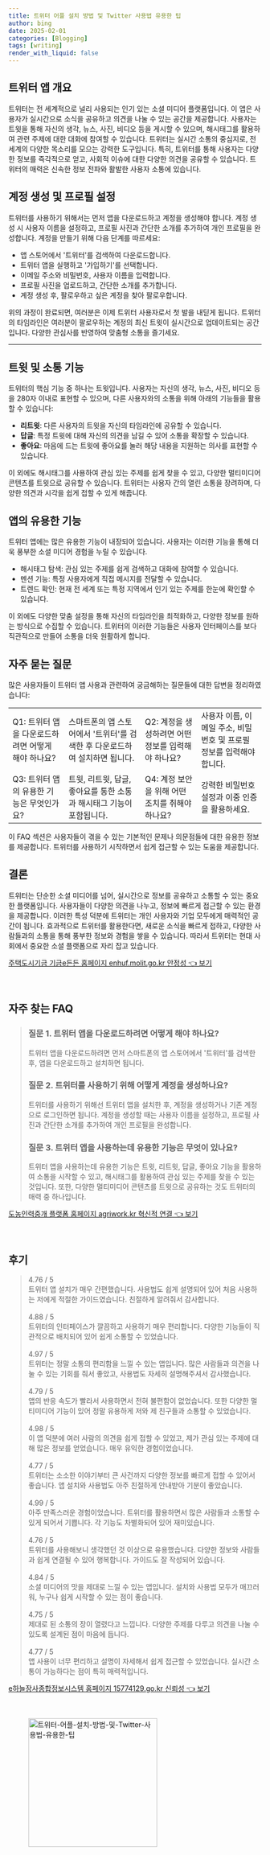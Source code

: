 ```yaml
---
title: 트위터 어플 설치 방법 및 Twitter 사용법 유용한 팁
author: bing
date: 2025-02-01
categories: [Blogging]
tags: [writing]
render_with_liquid: false
---
```



<h2 id='트위터 앱 개요'>트위터 앱 개요</h2>

<p>트위터는 전 세계적으로 널리 사용되는 인기 있는 소셜 미디어 플랫폼입니다. 이 앱은 사용자가 실시간으로 소식을 공유하고 의견을 나눌 수 있는 공간을 제공합니다. 사용자는 트윗을 통해 자신의 생각, 뉴스, 사진, 비디오 등을 게시할 수 있으며, 해시태그를 활용하여 관련 주제에 대한 대화에 참여할 수 있습니다. 트위터는 실시간 소통의 중심지로, 전 세계의 다양한 목소리를 모으는 강력한 도구입니다. 특히, 트위터를 통해 사용자는 다양한 정보를 즉각적으로 얻고, 사회적 이슈에 대한 다양한 의견을 공유할 수 있습니다. 트위터의 매력은 신속한 정보 전파와 활발한 사용자 소통에 있습니다.</p>

<h2 id='계정 생성 및 프로필 설정'>계정 생성 및 프로필 설정</h2>

<p>트위터를 사용하기 위해서는 먼저 앱을 다운로드하고 계정을 생성해야 합니다. 계정 생성 시 사용자 이름을 설정하고, 프로필 사진과 간단한 소개를 추가하여 개인 프로필을 완성합니다. 계정을 만들기 위해 다음 단계를 따르세요:</p>

<ul>
    <li>앱 스토어에서 '트위터'를 검색하여 다운로드합니다.</li>
    <li>트위터 앱을 실행하고 '가입하기'를 선택합니다.</li>
    <li>이메일 주소와 비밀번호, 사용자 이름을 입력합니다.</li>
    <li>프로필 사진을 업로드하고, 간단한 소개를 추가합니다.</li>
    <li>계정 생성 후, 팔로우하고 싶은 계정을 찾아 팔로우합니다.</li>
</ul>

<p>위의 과정이 완료되면, 여러분은 이제 트위터 사용자로서 첫 발을 내딛게 됩니다. 트위터의 타임라인은 여러분이 팔로우하는 계정의 최신 트윗이 실시간으로 업데이트되는 공간입니다. 다양한 관심사를 반영하여 맞춤형 소통을 즐기세요.</p>

<hr />

<h2 id='트윗 및 소통 기능'>트윗 및 소통 기능</h2>

<p>트위터의 핵심 기능 중 하나는 트윗입니다. 사용자는 자신의 생각, 뉴스, 사진, 비디오 등을 280자 이내로 표현할 수 있으며, 다른 사용자와의 소통을 위해 아래의 기능들을 활용할 수 있습니다:</p>

<ul>
    <li><b>리트윗</b>: 다른 사용자의 트윗을 자신의 타임라인에 공유할 수 있습니다.</li>
    <li><b>답글</b>: 특정 트윗에 대해 자신의 의견을 남길 수 있어 소통을 확장할 수 있습니다.</li>
    <li><b>좋아요</b>: 마음에 드는 트윗에 좋아요를 눌러 해당 내용을 지원하는 의사를 표현할 수 있습니다.</li>
</ul>

<p>이 외에도 해시태그를 사용하여 관심 있는 주제를 쉽게 찾을 수 있고, 다양한 멀티미디어 콘텐츠를 트윗으로 공유할 수 있습니다. 트위터는 사용자 간의 열린 소통을 장려하며, 다양한 의견과 시각을 쉽게 접할 수 있게 해줍니다.</p>

<h2 id='앱의 유용한 기능'>앱의 유용한 기능</h2>

<p>트위터 앱에는 많은 유용한 기능이 내장되어 있습니다. 사용자는 이러한 기능을 통해 더욱 풍부한 소셜 미디어 경험을 누릴 수 있습니다.</p>

<ul>
    <li>해시태그 탐색: 관심 있는 주제를 쉽게 검색하고 대화에 참여할 수 있습니다.</li>
    <li>멘션 기능: 특정 사용자에게 직접 메시지를 전달할 수 있습니다.</li>
    <li>트렌드 확인: 현재 전 세계 또는 특정 지역에서 인기 있는 주제를 한눈에 확인할 수 있습니다.</li>
</ul>

<p>이 외에도 다양한 맞춤 설정을 통해 자신의 타임라인을 최적화하고, 다양한 정보를 원하는 방식으로 수집할 수 있습니다. 트위터의 이러한 기능들은 사용자 인터페이스를 보다 직관적으로 만들어 소통을 더욱 원활하게 합니다.</p>

<h2 id='자주 묻는 질문'>자주 묻는 질문</h2>

<p>많은 사용자들이 트위터 앱 사용과 관련하여 궁금해하는 질문들에 대한 답변을 정리하였습니다:</p>

<table>
    <tr>
        <td>Q1: 트위터 앱을 다운로드하려면 어떻게 해야 하나요?</td>
        <td>스마트폰의 앱 스토어에서 '트위터'를 검색한 후 다운로드하여 설치하면 됩니다.</td>
        <td>Q2: 계정을 생성하려면 어떤 정보를 입력해야 하나요?</td>
        <td>사용자 이름, 이메일 주소, 비밀번호 및 프로필 정보를 입력해야 합니다.</td>
    </tr>
    <tr>
        <td>Q3: 트위터 앱의 유용한 기능은 무엇인가요?</td>
        <td>트윗, 리트윗, 답글, 좋아요를 통한 소통과 해시태그 기능이 포함됩니다.</td>
        <td>Q4: 계정 보안을 위해 어떤 조치를 취해야 하나요?</td>
        <td>강력한 비밀번호 설정과 이중 인증을 활용하세요.</td>
    </tr>
</table>

<p>이 FAQ 섹션은 사용자들이 겪을 수 있는 기본적인 문제나 의문점들에 대한 유용한 정보를 제공합니다. 트위터를 사용하기 시작하면서 쉽게 접근할 수 있는 도움을 제공합니다.</p>

<h2 id='결론'>결론</h2>

<p>트위터는 단순한 소셜 미디어를 넘어, 실시간으로 정보를 공유하고 소통할 수 있는 중요한 플랫폼입니다. 사용자들이 다양한 의견을 나누고, 정보에 빠르게 접근할 수 있는 환경을 제공합니다. 이러한 특성 덕분에 트위터는 개인 사용자와 기업 모두에게 매력적인 공간이 됩니다. 효과적으로 트위터를 활용한다면, 새로운 소식을 빠르게 접하고, 다양한 사람들과의 소통을 통해 풍부한 정보와 경험을 쌓을 수 있습니다. 따라서 트위터는 현대 사회에서 중요한 소셜 플랫폼으로 자리 잡고 있습니다.</p>


<p><a class="click-button" title="주택도시기금 기금e든든 홈페이지 enhuf.molit.go.kr 안정성" href="https://somered.github.io/posts/%EC%A3%BC%ED%83%9D%EB%8F%84%EC%8B%9C%EA%B8%B0%EA%B8%88-%EA%B8%B0%EA%B8%88e%EB%93%A0%EB%93%A0-%ED%99%88%ED%8E%98%EC%9D%B4%EC%A7%80-enhuf.molit.go.kr-%EC%95%88%EC%A0%95%EC%84%B1/" rel="dofollow">주택도시기금 기금e든든 홈페이지 enhuf.molit.go.kr 안정성 👈 보기</a></p><br>
<h2 id='자주_찾는_FAQ'>자주 찾는 FAQ</h2>
<div itemscope="" itemtype="https://schema.org/FAQPage"> 
<blockquote> 
<div itemscope="" itemprop="mainEntity" itemtype="https://schema.org/Question"> 
<h3 itemprop="name">질문 1. 트위터 앱을 다운로드하려면 어떻게 해야 하나요?</h3> 
<div itemscope="" itemprop="acceptedAnswer" itemtype="https://schema.org/Answer"> 
<span itemprop="text"> 
<p>트위터 앱을 다운로드하려면 먼저 스마트폰의 앱 스토어에서 '트위터'를 검색한 후, 앱을 다운로드하고 설치하면 됩니다.</p> 
</span> 
</div> 
</div> 
<div itemscope="" itemprop="mainEntity" itemtype="https://schema.org/Question"> 
<h3 itemprop="name">질문 2. 트위터를 사용하기 위해 어떻게 계정을 생성하나요?</h3> 
<div itemscope="" itemprop="acceptedAnswer" itemtype="https://schema.org/Answer"> 
<span itemprop="text"> 
<p>트위터를 사용하기 위해선 트위터 앱을 설치한 후, 계정을 생성하거나 기존 계정으로 로그인하면 됩니다. 계정을 생성할 때는 사용자 이름을 설정하고, 프로필 사진과 간단한 소개를 추가하여 개인 프로필을 완성합니다.</p> 
</span> 
</div> 
</div> 
<div itemscope="" itemprop="mainEntity" itemtype="https://schema.org/Question"> 
<h3 itemprop="name">질문 3. 트위터 앱을 사용하는데 유용한 기능은 무엇이 있나요?</h3> 
<div itemscope="" itemprop="acceptedAnswer" itemtype="https://schema.org/Answer"> 
<span itemprop="text"> 
<p>트위터 앱을 사용하는데 유용한 기능은 트윗, 리트윗, 답글, 좋아요 기능을 활용하여 소통을 시작할 수 있고, 해시태그를 활용하여 관심 있는 주제를 찾을 수 있는 것입니다. 또한, 다양한 멀티미디어 콘텐츠를 트윗으로 공유하는 것도 트위터의 매력 중 하나입니다.</p> 
</span> 
</div> 
</div> 
</blockquote> 
</div>
<p><a class="click-button" title="도농인력중개 플랫폼 홈페이지 agriwork.kr 혁신적 연결" href="https://somered.github.io/posts/%EB%8F%84%EB%86%8D%EC%9D%B8%EB%A0%A5%EC%A4%91%EA%B0%9C-%ED%94%8C%EB%9E%AB%ED%8F%BC-%ED%99%88%ED%8E%98%EC%9D%B4%EC%A7%80-agriwork.kr-%ED%98%81%EC%8B%A0%EC%A0%81-%EC%97%B0%EA%B2%B0/" rel="dofollow">도농인력중개 플랫폼 홈페이지 agriwork.kr 혁신적 연결 👈 보기</a></p><br>
<h2 id='후기'>후기</h2>
<div itemscope itemtype="https://schema.org/Product">
  <blockquote>
  <div itemprop="review" itemscope itemtype="https://schema.org/Review">
      <div itemprop="reviewRating" itemscope itemtype="https://schema.org/Rating"> <span itemprop="ratingValue">4.76</span> / <span itemprop="bestRating">5</span> </div>
      <span itemprop="reviewBody">트위터 앱 설치가 매우 간편했습니다. 사용법도 쉽게 설명되어 있어 처음 사용하는 저에게 적절한 가이드였습니다. 친절하게 알려줘서 감사합니다.</span>
  </div>
  <br>
  <div itemprop="review" itemscope itemtype="https://schema.org/Review">
      <div itemprop="reviewRating" itemscope itemtype="https://schema.org/Rating"> <span itemprop="ratingValue">4.88</span> / <span itemprop="bestRating">5</span> </div>
      <span itemprop="reviewBody">트위터의 인터페이스가 깔끔하고 사용하기 매우 편리합니다. 다양한 기능들이 직관적으로 배치되어 있어 쉽게 소통할 수 있었습니다.</span>
  </div>
  <br>
  <div itemprop="review" itemscope itemtype="https://schema.org/Review">
      <div itemprop="reviewRating" itemscope itemtype="https://schema.org/Rating"> <span itemprop="ratingValue">4.97</span> / <span itemprop="bestRating">5</span> </div>
      <span itemprop="reviewBody">트위터는 정말 소통의 편리함을 느낄 수 있는 앱입니다. 많은 사람들과 의견을 나눌 수 있는 기회를 줘서 좋았고, 사용법도 자세히 설명해주셔서 감사했습니다.</span>
  </div>
  <br>
  <div itemprop="review" itemscope itemtype="https://schema.org/Review">
      <div itemprop="reviewRating" itemscope itemtype="https://schema.org/Rating"> <span itemprop="ratingValue">4.79</span> / <span itemprop="bestRating">5</span> </div>
      <span itemprop="reviewBody">앱의 반응 속도가 빨라서 사용하면서 전혀 불편함이 없었습니다. 또한 다양한 멀티미디어 기능이 있어 정말 유용하게 저와 제 친구들과 소통할 수 있었습니다.</span>
  </div>
  <br>
  <div itemprop="review" itemscope itemtype="https://schema.org/Review">
      <div itemprop="reviewRating" itemscope itemtype="https://schema.org/Rating"> <span itemprop="ratingValue">4.98</span> / <span itemprop="bestRating">5</span> </div>
      <span itemprop="reviewBody">이 앱 덕분에 여러 사람의 의견을 쉽게 접할 수 있었고, 제가 관심 있는 주제에 대해 많은 정보를 얻었습니다. 매우 유익한 경험이었습니다.</span>
  </div>
  <br>
  <div itemprop="review" itemscope itemtype="https://schema.org/Review">
      <div itemprop="reviewRating" itemscope itemtype="https://schema.org/Rating"> <span itemprop="ratingValue">4.77</span> / <span itemprop="bestRating">5</span> </div>
      <span itemprop="reviewBody">트위터는 소소한 이야기부터 큰 사건까지 다양한 정보를 빠르게 접할 수 있어서 좋습니다. 앱 설치와 사용법도 아주 친절하게 안내받아 기분이 좋았습니다.</span>
  </div>
  <br>
  <div itemprop="review" itemscope itemtype="https://schema.org/Review">
      <div itemprop="reviewRating" itemscope itemtype="https://schema.org/Rating"> <span itemprop="ratingValue">4.99</span> / <span itemprop="bestRating">5</span> </div>
      <span itemprop="reviewBody">아주 만족스러운 경험이었습니다. 트위터를 활용하면서 많은 사람들과 소통할 수 있게 되어서 기쁩니다. 각 기능도 차별화되어 있어 재미있습니다.</span>
  </div>
  <br>
  <div itemprop="review" itemscope itemtype="https://schema.org/Review">
      <div itemprop="reviewRating" itemscope itemtype="https://schema.org/Rating"> <span itemprop="ratingValue">4.76</span> / <span itemprop="bestRating">5</span> </div>
      <span itemprop="reviewBody">트위터를 사용해보니 생각했던 것 이상으로 유용했습니다. 다양한 정보와 사람들과 쉽게 연결될 수 있어 행복합니다. 가이드도 잘 작성되어 있습니다.</span>
  </div>
  <br>
  <div itemprop="review" itemscope itemtype="https://schema.org/Review">
      <div itemprop="reviewRating" itemscope itemtype="https://schema.org/Rating"> <span itemprop="ratingValue">4.84</span> / <span itemprop="bestRating">5</span> </div>
      <span itemprop="reviewBody">소셜 미디어의 맛을 제대로 느낄 수 있는 앱입니다. 설치와 사용법 모두가 매끄러워, 누구나 쉽게 시작할 수 있는 점이 좋습니다.</span>
  </div>
  <br>
  <div itemprop="review" itemscope itemtype="https://schema.org/Review">
      <div itemprop="reviewRating" itemscope itemtype="https://schema.org/Rating"> <span itemprop="ratingValue">4.75</span> / <span itemprop="bestRating">5</span> </div>
      <span itemprop="reviewBody">제대로 된 소통의 장이 열렸다고 느낍니다. 다양한 주제를 다루고 의견을 나눌 수 있도록 설계된 점이 마음에 듭니다.</span>
  </div>
  <br>
  <div itemprop="review" itemscope itemtype="https://schema.org/Review">
      <div itemprop="reviewRating" itemscope itemtype="https://schema.org/Rating"> <span itemprop="ratingValue">4.77</span> / <span itemprop="bestRating">5</span> </div>
      <span itemprop="reviewBody">앱 사용이 너무 편리하고 설명이 자세해서 쉽게 접근할 수 있었습니다. 실시간 소통이 가능하다는 점이 특히 매력적입니다.</span>
  </div>
  </blockquote>
</div>
<p><a class="click-button" title="e하늘장사종합정보시스템 홈페이지 15774129.go.kr 신뢰성" href="https://somered.github.io/posts/e%ED%95%98%EB%8A%98%EC%9E%A5%EC%82%AC%EC%A2%85%ED%95%A9%EC%A0%95%EB%B3%B4%EC%8B%9C%EC%8A%A4%ED%85%9C-%ED%99%88%ED%8E%98%EC%9D%B4%EC%A7%80-15774129.go.kr-%EC%8B%A0%EB%A2%B0%EC%84%B1/" rel="dofollow">e하늘장사종합정보시스템 홈페이지 15774129.go.kr 신뢰성 👈 보기</a></p><br>
<figure class="image"><img src="https://somered.github.io/assets/img/thumbnail/트위터-어플-설치-방법-및-Twitter-사용법-유용한-팁.webp" alt="트위터-어플-설치-방법-및-Twitter-사용법-유용한-팁" width="256" height="256"></figure>